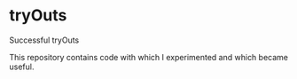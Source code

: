 # tryOuts
Successful tryOuts

This repository contains code with which I experimented and which became useful. 
